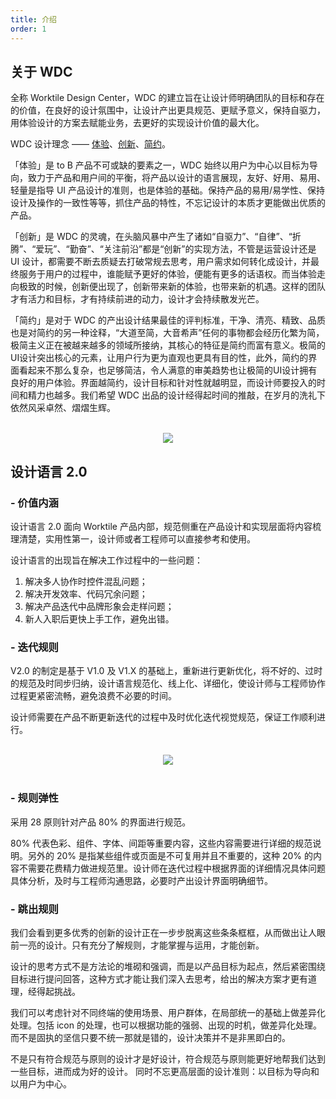 ```yaml
---
title: 介绍
order: 1
---
```

 ## 关于 WDC

 全称 Worktile Design Center，WDC 的建立旨在让设计师明确团队的目标和存在的价值，在良好的设计氛围中，让设计产出更具规范、更赋予意义，保持自驱力，用体验设计的方案去赋能业务，去更好的实现设计价值的最大化。

 
 WDC 设计理念 —— [体验]()、[创新]()、[简约]()。

 「体验」是 to B 产品不可或缺的要素之一，WDC 始终以用户为中心以目标为导向，致力于产品和用户间的平衡，将产品以设计的语言展现，友好、好用、易用、轻量是指导 UI 产品设计的准则，也是体验的基础。保持产品的易用/易学性、保持设计及操作的一致性等等，抓住产品的特性，不忘记设计的本质才更能做出优质的产品。

 「创新」是 WDC 的灵魂，在头脑风暴中产生了诸如“自驱力”、“自律”、“折腾”、“爱玩”、“勤奋”、“关注前沿”都是“创新”的实现方法，不管是运营设计还是 UI 设计，都需要不断去质疑去打破常规去思考，用户需求如何转化成设计，并最终服务于用户的过程中，谁能赋予更好的体验，便能有更多的话语权。而当体验走向极致的时候，创新便出现了，创新带来新的体验，也带来新的机遇。这样的团队才有活力和目标，才有持续前进的动力，设计才会持续散发光芒。

 「简约」是对于 WDC 的产出设计结果最佳的评判标准，干净、清亮、精致、品质也是对简约的另一种诠释，“大道至简，大音希声”任何的事物都会经历化繁为简，极简主义正在被越来越多的领域所接纳，其核心的特征是简约而富有意义。极简的UI设计突出核心的元素，让用户行为更为直观也更具有目的性，此外，简约的界面看起来不那么复杂，也足够简洁，令人满意的审美趋势也让极简的UI设计拥有良好的用户体验。界面越简约，设计目标和针对性就越明显，而设计师要投入的时间和精力也越多。我们希望 WDC 出品的设计经得起时间的推敲，在岁月的洗礼下依然风采卓然、熠熠生辉。

<br/>

<div align=center>
<img src="assets/images/intro/wdc.png" />
</div>

 ## 设计语言 2.0

### - 价值内涵

设计语言 2.0 面向 Worktile 产品内部，规范侧重在产品设计和实现层面将内容梳理清楚，实用性第一，设计师或者工程师可以直接参考和使用。

设计语言的出现旨在解决工作过程中的一些问题：

1. 解决多人协作时控件混乱问题；
1. 解决开发效率、代码冗余问题；
1. 解决产品迭代中品牌形象会走样问题；
1. 新人入职后更快上手工作，避免出错。

### - 迭代规则

V2.0 的制定是基于 V1.0 及 V1.X 的基础上，重新进行更新优化，将不好的、过时的规范及时同步归纳，设计语言规范化、线上化、详细化，使设计师与工程师协作过程更紧密流畅，避免浪费不必要的时间。

设计师需要在产品不断更新迭代的过程中及时优化迭代视觉规范，保证工作顺利进行。

<br/>

<div align=center>
<img src="assets/images/intro/sprint.png" />
</div>

<br/>

### - 规则弹性

采用 28 原则针对产品 80% 的界面进行规范。

80% 代表色彩、组件、字体、间距等重要内容，这些内容需要进行详细的规范说明。另外的 20% 是指某些组件或页面是不可复用并且不重要的，这种 20% 的内容不需要花费精力做进规范里。设计师在迭代过程中根据界面的详细情况具体问题具体分析，及时与工程师沟通思路，必要时产出设计界面明确细节。

### - 跳出规则

我们会看到更多优秀的创新的设计正在一步步脱离这些条条框框，从而做出让人眼前一亮的设计。只有充分了解规则，才能掌握与运用，才能创新。

设计的思考方式不是方法论的堆砌和强调，而是以产品目标为起点，然后紧密围绕目标进行提问回答，这种方式才能让我们深入去思考，给出的解决方案才更有道理，经得起挑战。

我们可以考虑针对不同终端的使用场景、用户群体，在局部统一的基础上做差异化处理。包括 icon 的处理，也可以根据功能的强弱、出现的时机，做差异化处理。而不是固执的坚信只要不统一那就是错的，设计决策并不是非黑即白的。

不是只有符合规范与原则的设计才是好设计，符合规范与原则能更好地帮我们达到一些目标，进而成为好的设计。 同时不忘更高层面的设计准则：以目标为导向和以用户为中心。